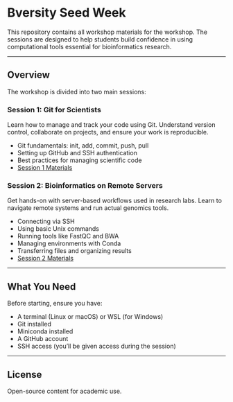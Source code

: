# Bversity Seed Week

This repository contains all workshop materials for the workshop. The sessions are designed to help students build confidence in using computational tools essential for bioinformatics research.

---

## Overview

The workshop is divided into two main sessions:

### Session 1: Git for Scientists
Learn how to manage and track your code using Git. Understand version control, collaborate on projects, and ensure your work is reproducible.
- Git fundamentals: init, add, commit, push, pull
- Setting up GitHub and SSH authentication
- Best practices for managing scientific code
- [Session 1 Materials](https://github.com/jagan-l/bversity-seedweek-bioinfo/blob/main/session-1_git_github/README.md)

### Session 2: Bioinformatics on Remote Servers
Get hands-on with server-based workflows used in research labs. Learn to navigate remote systems and run actual genomics tools.
- Connecting via SSH
- Using basic Unix commands
- Running tools like FastQC and BWA
- Managing environments with Conda
- Transferring files and organizing results
- [Session 2 Materials](https://github.com/jagan-l/bversity-seedweek-bioinfo/blob/main/session-2_bioinformatics/README.md)

---

## What You Need

Before starting, ensure you have:

- A terminal (Linux or macOS) or WSL (for Windows)
- Git installed
- Miniconda installed
- A GitHub account
- SSH access (you’ll be given access during the session)

---

## License

Open-source content for academic use. 
